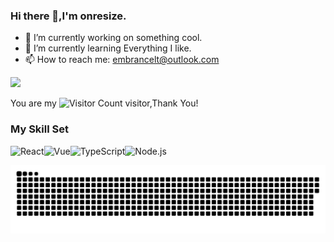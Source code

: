 ### Hi there 👋,I'm onresize.

- 🔭 I’m currently working on something cool.
- 🌱 I’m currently learning Everything I like.
- 📫 How to reach me: embrancelt@outlook.com

![](https://github-readme-stats.vercel.app/api?username=onresize&show_icons=true&theme=transparent)

You are my ![Visitor Count](https://profile-counter.glitch.me/onresize/count.svg) visitor,Thank You!

### My Skill Set

![React](https://img.shields.io/badge/React-3776AB?style=for-the-badge&logo=react&logoColor=white)![Vue](https://img.shields.io/badge/Vue-41b883?style=for-the-badge&logo=vue.js&logoColor=white)![TypeScript](https://img.shields.io/badge/TypeScript-007ACC?style=for-the-badge&logo=typescript&logoColor=white)![Node.js](https://img.shields.io/badge/Node.js-43853D?style=for-the-badge&logo=node.js&logoColor=white)

<picture>
  <source 
    media="(prefers-color-scheme: dark)" 
    srcset="https://raw.githubusercontent.com/onresize/onresize/output/github-contribution-grid-snake-dark.svg"
  />
  <source 
    media="(prefers-color-scheme: light)" 
    srcset="https://raw.githubusercontent.com/onresize/onresize/output/github-contribution-grid-snake.svg"
  />
  <img 
    alt="github contribution grid snake animation" 
    src="https://raw.githubusercontent.com/onresize/onresize/output/github-contribution-grid-snake.svg"
  />
</picture>
